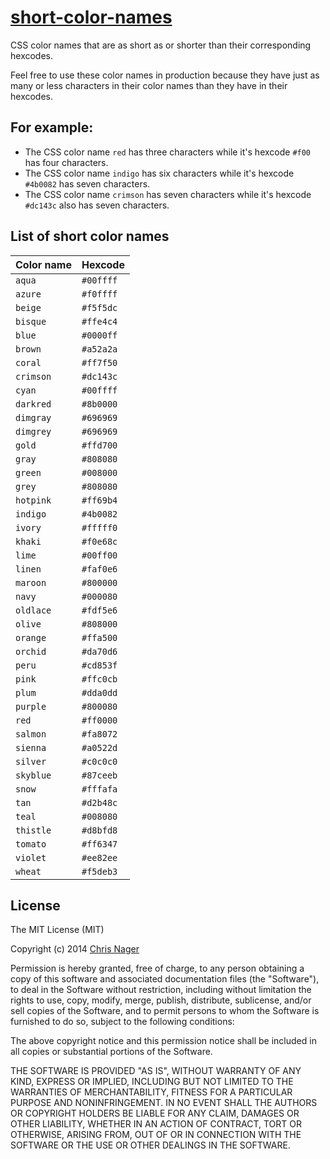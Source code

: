 # [short-color-names](//chrisnager.github.io/short-color-names)

CSS color names that are as short as or shorter than their corresponding hexcodes.

Feel free to use these color names in production because they have just as many or less characters in their color names than they have in their hexcodes.



## For example:

- The CSS color name `red` has three characters while it's hexcode `#f00` has four characters.
- The CSS color name `indigo` has six characters while it's hexcode `#4b0082` has seven characters.
- The CSS color name `crimson` has seven characters while it's hexcode `#dc143c` also has seven characters.



## List of short color names

Color name | Hexcode
---------- | ----------
`aqua`     | `#00ffff`
`azure`    | `#f0ffff`
`beige`    | `#f5f5dc`
`bisque`   | `#ffe4c4`
`blue`     | `#0000ff`
`brown`    | `#a52a2a`
`coral`    | `#ff7f50`
`crimson`  | `#dc143c`
`cyan`     | `#00ffff`
`darkred`  | `#8b0000`
`dimgray`  | `#696969`
`dimgrey`  | `#696969`
`gold`     | `#ffd700`
`gray`     | `#808080`
`green`    | `#008000`
`grey`     | `#808080`
`hotpink`  | `#ff69b4`
`indigo`   | `#4b0082`
`ivory`    | `#fffff0`
`khaki`    | `#f0e68c`
`lime`     | `#00ff00`
`linen`    | `#faf0e6`
`maroon`   | `#800000`
`navy`     | `#000080`
`oldlace`  | `#fdf5e6`
`olive`    | `#808000`
`orange`   | `#ffa500`
`orchid`   | `#da70d6`
`peru`     | `#cd853f`
`pink`     | `#ffc0cb`
`plum`     | `#dda0dd`
`purple`   | `#800080`
`red`      | `#ff0000`
`salmon`   | `#fa8072`
`sienna`   | `#a0522d`
`silver`   | `#c0c0c0`
`skyblue`  | `#87ceeb`
`snow`     | `#fffafa`
`tan`      | `#d2b48c`
`teal`     | `#008080`
`thistle`  | `#d8bfd8`
`tomato`   | `#ff6347`
`violet`   | `#ee82ee`
`wheat`    | `#f5deb3`



## License

The MIT License (MIT)

Copyright (c) 2014 [Chris Nager](//twitter.com/chrisnager)

Permission is hereby granted, free of charge, to any person obtaining a copy
of this software and associated documentation files (the "Software"), to deal
in the Software without restriction, including without limitation the rights
to use, copy, modify, merge, publish, distribute, sublicense, and/or sell
copies of the Software, and to permit persons to whom the Software is
furnished to do so, subject to the following conditions:

The above copyright notice and this permission notice shall be included in all
copies or substantial portions of the Software.

THE SOFTWARE IS PROVIDED "AS IS", WITHOUT WARRANTY OF ANY KIND, EXPRESS OR
IMPLIED, INCLUDING BUT NOT LIMITED TO THE WARRANTIES OF MERCHANTABILITY,
FITNESS FOR A PARTICULAR PURPOSE AND NONINFRINGEMENT. IN NO EVENT SHALL THE
AUTHORS OR COPYRIGHT HOLDERS BE LIABLE FOR ANY CLAIM, DAMAGES OR OTHER
LIABILITY, WHETHER IN AN ACTION OF CONTRACT, TORT OR OTHERWISE, ARISING FROM,
OUT OF OR IN CONNECTION WITH THE SOFTWARE OR THE USE OR OTHER DEALINGS IN THE
SOFTWARE.
